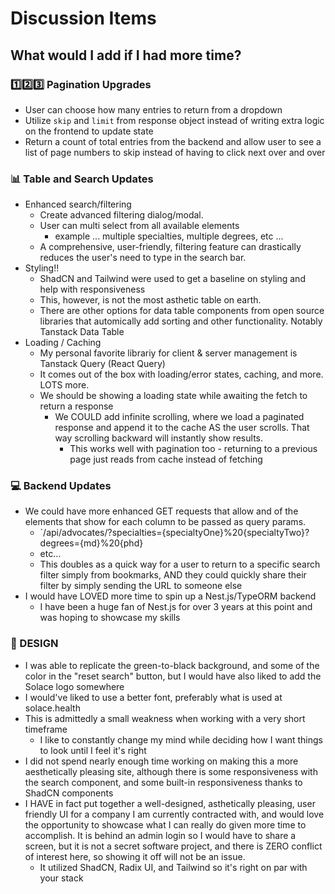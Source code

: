 # Discussion Items

## What would I add if I had more time?

### 1️⃣2️⃣3️⃣ Pagination Upgrades

- User can choose how many entries to return from a dropdown
- Utilize `skip` and `limit` from response object instead of writing extra logic on the frontend to update state
- Return a count of total entries from the backend and allow user to see a list of page numbers to skip instead of having to click next over and over

### 📊 Table and Search Updates

- Enhanced search/filtering
  - Create advanced filtering dialog/modal.
  - User can multi select from all available elements
    - example ... multiple specialties, multiple degrees, etc ...
  - A comprehensive, user-friendly, filtering feature can drastically reduces the user's need to type in the search bar.
- Styling!!
  - ShadCN and Tailwind were used to get a baseline on styling and help with responsiveness
  - This, however, is not the most asthetic table on earth.
  - There are other options for data table components from open source libraries that automically add sorting and other functionality.  Notably Tanstack Data Table
- Loading / Caching
  - My personal favorite librariy for client & server management is Tanstack Query (React Query)
  - It comes out of the box with loading/error states, caching, and more.  LOTS more.
  - We should be showing a loading state while awaiting the fetch to return a response
    - We COULD add infinite scrolling, where we load a paginated response and append it to the cache AS the user scrolls.  That way scrolling backward will instantly show results.
      - This works well with pagination too - returning to a previous page just reads from cache instead of fetching

### 💻 Backend Updates

- We could have more enhanced GET requests that allow and of the elements that show for each column to be passed as query params.
  - `/api/advocates/?specialties={specialtyOne}%20{specialtyTwo}?degrees={md}%20{phd}
  - etc...
  - This doubles as a quick way for a user to return to a specific search filter simply from bookmarks, AND they could quickly share their filter by simply sending the URL to someone else
- I would have LOVED more time to spin up a Nest.js/TypeORM backend
  - I have been a huge fan of Nest.js for over 3 years at this point and was hoping to showcase my skills

### 🎨 DESIGN

- I was able to replicate the green-to-black background, and some of the color in the "reset search" button, but I would have also liked to add the Solace logo somewhere
- I would've liked to use a better font, preferably what is used at solace.health
- This is admittedly a small weakness when working with a very short timeframe
  - I like to constantly change my mind while deciding how I want things to look until I feel it's right
- I did not spend nearly enough time working on making this a more aesthetically pleasing site, although there is some responsiveness with the search component, and some built-in responsiveness thanks to ShadCN components
- I HAVE in fact put together a well-designed, asthetically pleasing, user friendly UI for a company I am currently contracted with, and would love the opportunity to showcase what I can really do given more time to accomplish.  It is behind an admin login so I would have to share a screen, but it is not a secret software project, and there is ZERO conflict of interest here, so showing it off will not be an issue.
  - It utilized ShadCN, Radix UI, and Tailwind so it's right on par with your stack